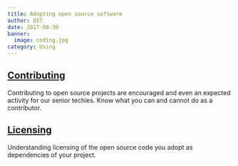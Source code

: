 ```yaml
---
title: Adopting open source software
author: OST
date: 2017-08-30
banner:
  image: coding.jpg
category: Using
---
```


## [Contributing](contributing.md)

Contributing to open source projects are encouraged and even an expected activity for our senior
techies. Know what you can and cannot do as a contributor.

## [Licensing](licensing.md)

Understanding licensing of the open source code you adopt as dependencies of your project.
